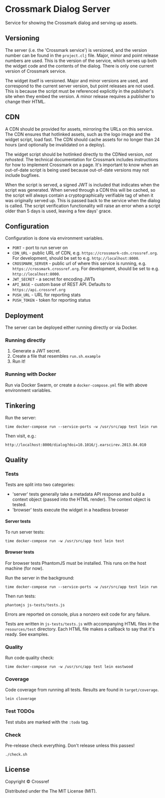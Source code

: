 # Crossmark Dialog Server

Service for showing the Crossmark dialog and serving up assets.

## Versioning

The server (i.e. the 'Crossmark service') is versioned, and the version number can be found in the `project.clj` file. Major, minor and point release numbers are used. This is the version of the service, which serves up both the widget code and the contents of the dialog. There is only one current version of Crossmark service.

The widget itself is versioned. Major and minor versions are used, and correspond to the current server version, but point releases are not used. This is because the script must be referenced explicitly in the publisher's site when they embed the version. A minor release requires a publisher to change their HTML. 

## CDN

A CDN should be provided for assets, mirroring the URLs on this service. The CDN ensures that hotlinked assets, such as the logo image and the widget script, load fast. The CDN should cache assets for no longer than 24 hours (and optionally be invalidated on a deploy).

The widget script should be hotlinked directly to the CDNed version, *not rehosted*. The technical documentation for Crossmark includes instructions for how to implement Crossmark on a page. It's important to know when an out-of-date script is being used because out-of-date versions may not include bugfixes.

When the script is served, a signed JWT is included that indicates when the script was generated. When served through a CDN this will be cached, so the script will always contain a cryptographically verifiable tag of when it was originally served up. This is passed back to the service when the dialog is called. The script verification functionality will raise an error when a script older than 5 days is used, leaving a few days' grace.

## Configuration

Configuration is done via environment variables.

 - `PORT` - port to run server on
 - `CDN_URL` - public URL of CDN, e.g. `https://crossmark-cdn.crossref.org`. For development, should be set to e.g. `http://localhost:8000`.
 - `CROSSMARK_SERVER` - public url of where this service is running, e.g. `https://crossmark.crossref.org`. For development, should be set to e.g. `http://localhost:8000`.
 - `JWT_SECRET` - a secret for encoding JWTs
 - `API_BASE` - custom base of REST API. Defaults to `https://api.crossref.org`
 - `PUSH_URL` - URL for reporting stats
 - `PUSH_TOKEN` - token for reporting status

## Deployment

The server can be deployed either running directly or via Docker.

### Running directly

1. Generate a JWT secret.
2. Create a file that resembles `run.sh.example`
3. Run it! 

### Running with Docker

Run via Docker Swarm, or create a `docker-compose.yml` file with above environment variables.

## Tinkering

Run the server:

    time docker-compose run --service-ports -w /usr/src/app test lein run

Then visit, e.g.:

    http://localhost:8000/dialog?doi=10.1016/j.earscirev.2013.04.010

## Quality

### Tests 

Tests are split into two categories:

 - 'server' tests generally take a metadata API response and build a context object (passed into the HTML render). The context object is tested.
 - 'browser' tests execute the widget in a headless browser

#### Server tests

To run server tests:

    time docker-compose run -w /usr/src/app test lein test

#### Browser tests

For browser tests PhantomJS must be installed. This runs on the host machine (for now).

Run the server in the background:

    time docker-compose run --service-ports -w /usr/src/app test lein run

Then run tests:

    phantomjs js-tests/tests.js

Errors are reported on console, plus a nonzero exit code for any failure.

Tests are written in `js-tests/tests.js` with accompanying HTML files in the `resources/test` directory. Each HTML file makes a callback to say that it's ready. See examples.

### Quality

Run code quality check:

    time docker-compose run -w /usr/src/app test lein eastwood

### Coverage

Code coverage from running all tests. Results are found in `target/coverage`.

    lein cloverage

### Test TODOs

Test stubs are marked with the `:todo` tag.

### Check

Pre-release check everything. Don't release unless this passes!

    ./check.sh

## License

Copyright © Crossref

Distributed under the The MIT License (MIT).
